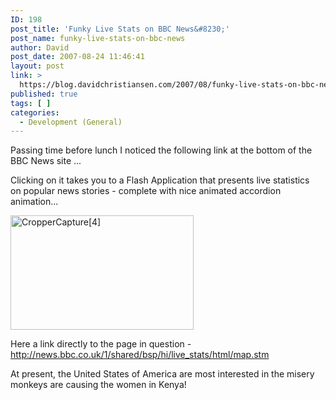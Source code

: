 ```yaml
---
ID: 198
post_title: 'Funky Live Stats on BBC News&#8230;'
post_name: funky-live-stats-on-bbc-news
author: David
post_date: 2007-08-24 11:46:41
layout: post
link: >
  https://blog.davidchristiansen.com/2007/08/funky-live-stats-on-bbc-news/
published: true
tags: [ ]
categories:
  - Development (General)
---
```

<p>Passing time before lunch I noticed the following link at the bottom of the BBC News site ...</p> <p>Clicking on it takes you to a Flash Application that presents live statistics on popular news stories - complete with nice animated accordion animation...</p> <p><a href="http://davidchristiansenblog.azurewebsites.net/wp-content/uploads/2012/10/bbcstats_1-jpg.jpg" atomicselection="true"><img style="border-top-width: 0px; border-left-width: 0px; border-bottom-width: 0px; border-right-width: 0px" height="183" alt="CropperCapture[4]" src="http://davidchristiansenblog.azurewebsites.net/wp-content/uploads/2012/10/bbcstats_thumb-jpg.jpg" width="293" border="0"></a></p> <p>Here a link directly to the page in question - <a title="http://news.bbc.co.uk/1/shared/bsp/hi/live_stats/html/map.stm" href="http://news.bbc.co.uk/1/shared/bsp/hi/live_stats/html/map.stm">http://news.bbc.co.uk/1/shared/bsp/hi/live_stats/html/map.stm</a></p> <p>At present, the United States of America are most interested in the misery monkeys are causing the women in Kenya! </p>